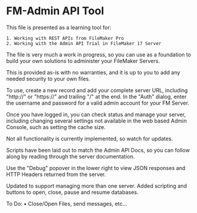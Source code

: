 FM-Admin API Tool
=================

This file is presented as a learning tool for:

    1. Working with REST APIs from FileMaker Pro
    2. Working with the Admin API Trial in FileMaker 17 Server

The file is very much a work in progress, so you can use as a foundation to build your own solutions to administer your FileMaker Servers. 

This is provided as-is with no warranties, and it is up to you to add any needed security to your own files.

To use, create a new record and add your complete server URL, including "http://" or "https://" and trailing "/" at the end. In the "Auth" dialog, enter the username and password for a valid admin account for your FM Server.

Once you have logged in, you can check status and manage your server, including changing several settings not available in the web based Admin Console, such as setting the cache size.

Not all functionality is currently implemented, so watch for updates.

Scripts have been laid out to match the Admin API Docs, so you can follow along by reading through the server documentation.

Use the "Debug" popover in the lower right to view JSON responses and HTTP Headers returned from the server.

Updated to support managing more than one server. Added scripting and buttons to open, close, pause and resume databases.

To Do:
   • Close/Open Files, send messages, etc...



